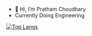 - 👋 Hi, I’m Pratham Choudhary
- Currently Doing Engineering

[![Top Langs](https://github-readme-stats.vercel.app/api/top-langs/?username=PrathamChoudharyy&layout=compact&show_icons=true&theme=tokyonight#gh-dark-mode-only)](https://github.com/PrathamChoudharyy/github-readme-stats)

